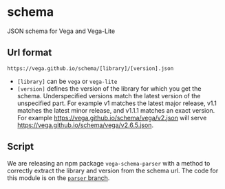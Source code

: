 # schema

JSON schema for Vega and Vega-Lite

## Url format

```
https://vega.github.io/schema/[library]/[version].json
```

* `[library]` can be `vega` or `vega-lite`
* `[version]` defines the version of the library for which you get the schema. Underspecified versions match the latest version of the unspecified part. For example v1 matches the latest major release, v1.1 matches the latest minor release, and v1.1.1 matches an exact version. For example https://vega.github.io/schema/vega/v2.json will serve https://vega.github.io/schema/vega/v2.6.5.json.

## Script

We are releasing an npm package `vega-schema-parser` with a method to correctly extract the library and version from the schema url. The code for this module is on the [`parser` branch](https://github.com/vega/schema/tree/parser).
